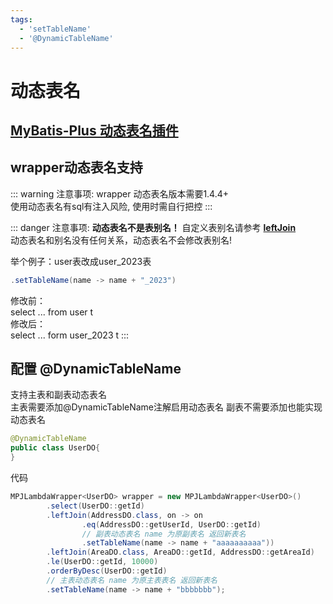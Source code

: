 ```yaml
---
tags:
  - 'setTableName'
  - '@DynamicTableName'
---
```


# 动态表名

## [MyBatis-Plus 动态表名插件](https://baomidou.com/pages/2a45ff/#dynamictablenameinnerinterceptor)

## wrapper动态表名支持 <Badge type="tip" text="1.4.4+" vertical="top" />

::: warning 注意事项:
wrapper 动态表名版本需要1.4.4+  
使用动态表名有sql有注入风险, 使用时需自行把控
:::

::: danger 注意事项:
**动态表名不是表别名！** 自定义表别名请参考 **[leftJoin](../lambda/join/leftJoin.html)**  
动态表名和别名没有任何关系，动态表名不会修改表别名!

举个例子：user表改成user_2023表  
```java
.setTableName(name -> name + "_2023")
```
修改前：  
select ... from user t  
修改后：    
select ... form user_2023 t
:::

## 配置 @DynamicTableName
支持主表和副表动态表名  
主表需要添加@DynamicTableName注解启用动态表名 副表不需要添加也能实现动态表名
```java
@DynamicTableName
public class UserDO{
}
```

代码
```java
MPJLambdaWrapper<UserDO> wrapper = new MPJLambdaWrapper<UserDO>()
        .select(UserDO::getId)
        .leftJoin(AddressDO.class, on -> on
                .eq(AddressDO::getUserId, UserDO::getId)
                // 副表动态表名 name 为原副表名 返回新表名
                .setTableName(name -> name + "aaaaaaaaaa"))
        .leftJoin(AreaDO.class, AreaDO::getId, AddressDO::getAreaId)
        .le(UserDO::getId, 10000)
        .orderByDesc(UserDO::getId)
        // 主表动态表名 name 为原主表表名 返回新表名
        .setTableName(name -> name + "bbbbbbb");
```
 
